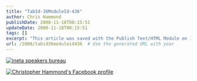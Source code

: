 ```yaml
---
title: "TabId-36ModuleId-436"
author: Chris Hammond
publishDate: 2008-11-18T00:15:51
updateDate: 2008-11-18T00:15:51
tags: []
excerpt: "This article was saved with the Publish Text/HTML Module on 11/18/2008 12:15:51 AM"
url: /2008/tabid36moduleid436  # Use the generated URL with year
---
```

<p><a href="https://www.ineta.org/"><img alt="ineta speakers bureau" border="0" src="/portals/0/ineta_speakers_bureau.jpg" /></a></p> <p><a title="Christopher Hammond's Facebook profile" target="_TOP" href="https://www.facebook.com/people/Christopher_Hammond/685999702"><img alt="Christopher Hammond's Facebook profile" border="0" src="https://badge.facebook.com/badge/685999702.301.393792503.png" /></a></p>
